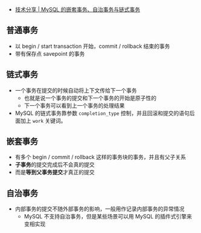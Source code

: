 - [技术分享 | MySQL 的嵌套事务、自治事务与链式事务](https://zhuanlan.zhihu.com/p/98025405)



## 普通事务

- 以 begin / start transaction 开始，commit / rollback 结束的事务
- 带有保存点 savepoint 的事务

## 链式事务

- 一个事务在提交的时候自动将上下文传给下一个事务
  - 也就是说一个事务的提交和下一个事务的开始是原子性的
  - 下一个事务可以看到上一个事务的处理结果
- MySQL 的链式事务靠参数 `completion_type` 控制，并且回滚和提交的语句后面加上 `work` 关键词。

## 嵌套事务

- 有多个 begin / commit / rollback 这样的事务块的事务，并且有父子关系
- **子事务**的提交完成后不会真的提交
- 而是**等到父事务提交**才真正的提交

## 自治事务

- 内部事务的提交不随外部事务的影响，一般用作记录内部事务的异常情况
  - MySQL 不支持自治事务，但是某些场景可以用 MySQL 的插件式引擎来变相实现